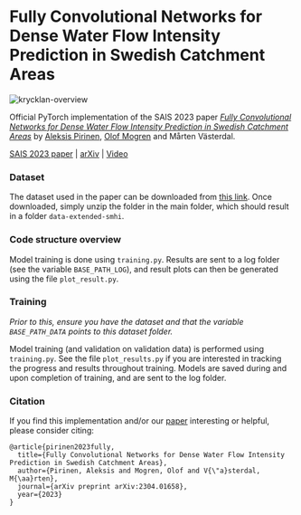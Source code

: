 # Fully Convolutional Networks for Dense Water Flow Intensity Prediction in Swedish Catchment Areas

![krycklan-overview](https://user-images.githubusercontent.com/32370520/229508169-f3d070d5-5005-47be-b3d4-4e9188eea97d.png)

Official PyTorch implementation of the SAIS 2023 paper [_Fully Convolutional Networks for Dense Water Flow Intensity Prediction in Swedish Catchment Areas_](https://grahn.cse.bth.se/SAIS-2023/full_papers/paper_6.pdf) by [Aleksis Pirinen](https://aleksispi.github.io), [Olof Mogren](http://mogren.one/) and Mårten Västerdal.

[SAIS 2023 paper](https://grahn.cse.bth.se/SAIS-2023/full_papers/paper_6.pdf) | [arXiv](https://arxiv.org/abs/2304.01658) | [Video](https://youtu.be/dnE0AfiqoZo)

### Dataset
The dataset used in the paper can be downloaded from [this link](https://www.dropbox.com/s/6i2shosy7ddnz09/dataset.zip?dl=0). Once downloaded, simply unzip the folder in the main folder, which should result in a folder `data-extended-smhi`.

### Code structure overview
Model training is done using `training.py`. Results are sent to a log folder (see the variable `BASE_PATH_LOG`), and result plots can then be generated using the file `plot_result.py`.

### Training
_Prior to this, ensure you have the dataset and that the variable `BASE_PATH_DATA` points to this dataset folder._

Model training (and validation on validation data) is performed using `training.py`. See the file `plot_results.py` if you are interested in tracking the progress and results throughout training. Models are saved during and upon completion of training, and are sent to the log folder.

### Citation
If you find this implementation and/or our [paper](https://arxiv.org/abs/2304.01658) interesting or helpful, please consider citing:

    @article{pirinen2023fully,
      title={Fully Convolutional Networks for Dense Water Flow Intensity Prediction in Swedish Catchment Areas},
      author={Pirinen, Aleksis and Mogren, Olof and V{\"a}sterdal, M{\aa}rten},
      journal={arXiv preprint arXiv:2304.01658},
      year={2023}
    }
